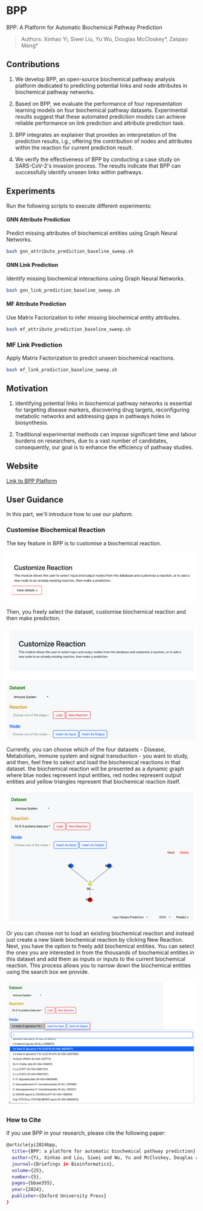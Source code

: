 # BPP
BPP: A Platform for Automatic Biochemical Pathway Prediction
> Authors: Xinhao Yi, Siwei Liu, Yu Wu, Douglas McCloskey*, Zaiqiao Meng*

## Contributions
1. We develop BPP, an open-source biochemical pathway analysis platform dedicated to predicting potential links and node attributes in biochemical pathway networks.

2.  Based on BPP, we evaluate the performance of four representation learning models on four biochemical pathway datasets. Experimental results suggest that these automated prediction models can achieve reliable performance on link prediction and attribute prediction task.

3. BPP integrates an explainer that provides an interpretation of the prediction results, i.g., offering the contribution of nodes and attributes within the reaction for current prediction result.

4. We verify the effectiveness of BPP by conducting a case study on SARS-CoV-2's invasion process. The results indicate that BPP can successfully identify unseen links within pathways.

## Experiments
Run the following scripts to execute different experiments:  

#### GNN Attribute Prediction  
Predict missing attributes of biochemical entities using Graph Neural Networks.  
```bash
bash gnn_attribute_prediction_baseline_sweep.sh
```

#### GNN Link Prediction  
Identify missing biochemical interactions using Graph Neural Networks.  

```bash
bash gnn_link_prediction_baseline_sweep.sh
```

#### MF Attribute Prediction
Use Matrix Factorization to infer missing biochemical entity attributes.

```bash
bash mf_attribute_prediction_baseline_sweep.sh
```


### MF Link Prediction
Apply Matrix Factorization to predict unseen biochemical reactions.

```bash
bash mf_link_prediction_baseline_sweep.sh
```


## Motivation

1. Identifying potential links in biochemical pathway networks is essential for targeting disease markers, discovering drug targets, reconfiguring metabolic networks and addressing gaps in pathways holes in biosynthesis.

2. Traditional experimental methods can impose significant time and labour burdens on researchers, due to a vast number of candidates, consequently, our goal is to enhance the efficiency of pathway studies.

## Website
[Link to BPP Platform](http://44.223.34.155:8000/)

## User Guidance
In this part, we'll introduce how to use our plaform. 

### Customise Biochemical Reaction
The key feature in BPP is to customise a biochemical reaction.

![customise the reaction](./figures/cus_reaction.png "customise the reaction")

Then, you freely select the dataset, customise biochemical reaction and then make prediction. 

![customise the reaction](./figures/cus_reaction_detail.png "customise the reaction detail")

Currently, you can choose which of the four datasets - Disease, Metabolism, immune system and signal transduction - you want to study, and then, feel free to select and load the biochemical reactions in that dataset. the biochemical reaction will be presented as a dynamic graph where blue nodes represent input entities, red nodes represent output entities and yellow triangles represent that biochemical reaction itself.

![customise the reaction](./figures/cus_load_reaction.png "load the reaction")

Or you can choose not to load an existing biochemical reaction and instead just create a new blank biochemical reaction by clicking New Reaction. Next, you have the option to freely add biochemical entities. You can select the ones you are interested in from the thousands of biochemical entities in this dataset and add them as inputs or inputs to the current biochemical reaction. This process allows you to narrow down the biochemical entities using the search box we provide.

![customise the reaction](./figures/cus_load_node.png "load node")

### How to Cite
If you use BPP in your research, please cite the following paper:

```bash
@article{yi2024bpp,
  title={BPP: a platform for automatic biochemical pathway prediction},
  author={Yi, Xinhao and Liu, Siwei and Wu, Yu and McCloskey, Douglas and Meng, Zaiqiao},
  journal={Briefings in Bioinformatics},
  volume={25},
  number={5},
  pages={bbae355},
  year={2024},
  publisher={Oxford University Press}
}
```









